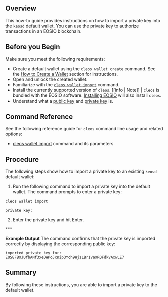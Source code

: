 ## Overview

This how-to guide provides instructions on how to import a private key into the `keosd` default wallet. You can use the private key to authorize transactions in an EOSIO blockchain.

## Before you Begin

Make sure you meet the following requirements:

* Create a default wallet using the `cleos wallet create` command. See the [How to Create a Wallet](../02_how-to-guides/how-to-create-a-wallet.md) section for instructions.
* Open and unlock the created wallet.
* Familiarize with the [`cleos wallet import`](../03_command-reference/wallet/import.md) command.
* Install the currently supported version of `cleos`.
[[info | Note]]
| `cleos` is bundled with the EOSIO software. [Installing EOSIO](../../00_install/index.md) will also install `cleos`.
* Understand what a [public key](/general_info/glossary.md#public-key) and [private key](/general_info/glossary.md#private-key) is.

## Command Reference

See the following reference guide for `cleos` command line usage and related options:
* [cleos wallet import](../03_command-reference/wallet/import.md) command and its parameters

## Procedure

The following steps show how to import a private key to an existing `keosd` default wallet:

1. Run the following command to import a private key into the default wallet. The command prompts to enter a private key:
```sh
cleos wallet import
```
```console
private key:
```

2. Enter the private key and hit Enter.
```sh
***
```

**Example Output**
The command confirms that the private key is imported correctly by displaying the corresponding public key:
```console
imported private key for: EOS8FBXJUfbANf3xeDWPoJxnip3Ych9HjzLBr1VaXRQFdkVAxwLE7
```

## Summary

By following these instructions, you are able to import a private key to the default wallet.
